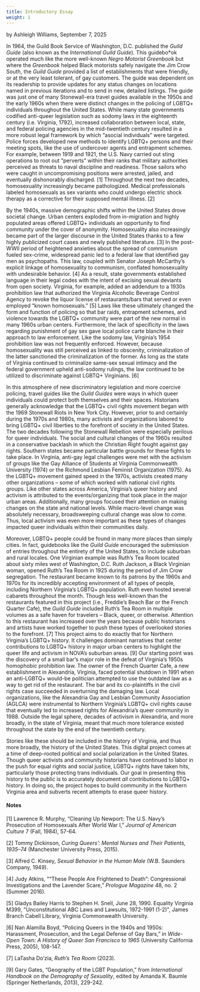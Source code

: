 ```yaml
---
title: Introductory Essay
weight: 1
---
```

by Ashleigh Williams, September 7, 2025

In 1964, the Guild Book Service of Washington, D.C. published the *Guild Guide* (also known as the *International Guild Guide*). This guidebo*ok operated much like the more well-known *Negro Motorist Greenbook* but where the *Greenbook* helped Black motorists safely navigate the Jim Crow South, the *Guild Guide* provided a list of establishments that were friendly, or at the very least tolerant, of gay customers. The guide was dependent on its readership to provide updates for any status changes on locations named in previous iterations and to send in new, detailed listings. The guide was just one of many Stonewall-era travel guides available in the 1950s and the early 1960s when there were distinct changes in the policing of LGBTQ+ individuals throughout the United States. While many state governments codified anti-queer legislation such as sodomy laws in the eighteenth century (i.e. Virginia, 1792), increased collaboration between local, state, and federal policing agencies in the mid-twentieth century resulted in a more robust legal framework by which “asocial individuals” were targeted. Police forces developed new methods to identify LGBTQ+ persons and their meeting spots, like the use of undercover agents and entrapment schemes. For example, between 1919 and 1921, the U.S. Navy carried out sting operations to root out “perverts” within their ranks that military authorities perceived as threats to naval discipline and readiness. Those sailors who were caught in uncompromising positions were arrested, jailed, and eventually dishonorably discharged. [1] Throughout the next two decades, homosexuality increasingly became pathologized. Medical professionals labeled homosexuals as sex variants who could undergo electric shock therapy as a corrective for their supposed mental illness. [2] 

By the 1940s, massive demographic shifts within the United States drove societal change. Urban centers exploded from in-migration and highly populated areas offered LGBTQ+ individuals an opportunity to find community under the cover of anonymity. Homosexuality also increasingly became part of the larger discourse in the United States thanks to a few highly publicized court cases and newly published literature. [3] In the post-WWII period of heightened anxieties about the spread of communism fueled sex-crime, widespread panic led to a federal law that identified gay men as psychopaths. This law, coupled with Senator Joseph McCarthy’s explicit linkage of homosexuality to communism, conflated homosexuality with undesirable behavior. [4] As a result, state governments established language in their legal codes with the intent of excising sexual deviants from open society. Virginia, for example, added an addendum to a 1930s prohibition law that authorized the Virginia Alcoholic Beverage Control Agency to revoke the liquor license of restaurants/bars that served or even employed “known homosexuals.” [5] Laws like these ultimately changed the form and function of policing so that bar raids, entrapment schemes, and violence towards the LGBTQ+ community were part of the new normal in many 1960s urban centers. Furthermore, the lack of specificity in the laws regarding punishment of gay sex gave local police carte blanche in their approach to law enforcement. Like the sodomy law, Virginia’s 1954 prohibition law was not frequently enforced. However, because homosexuality was still perceived as linked to obscenity, criminalization of the latter sanctioned the criminalization of the former. As long as the state of Virginia continued to criminalize same-sex sexual intimacy and the federal government upheld anti-sodomy rulings, the law continued to be utilized to discriminate against LGBTQ+ Virginians. [6] 

In this atmosphere of new discriminatory legislation and more coercive policing, travel guides like the *Guild Guides* were ways in which queer individuals could protect both themselves and their spaces. Historians generally acknowledge that the LGBTQ+ civil rights movement began with the 1969 Stonewall Riots in New York City. However, prior to and certainly during the 1970s and 1980s, many activists and organizations labored to bring LGBTQ+ civil liberties to the forefront of society in the United States. The two decades following the Stonewall Rebellion were especially perilous for queer individuals. The social and cultural changes of the 1960s resulted in a conservative backlash in which the Christian Right fought against gay rights. Southern states became particular battle grounds for these fights to take place. In Virginia, anti-gay legal challenges were met with the activism of groups like the Gay Alliance of Students at Virginia Commonwealth University (1974) or the Richmond Lesbian Feminist Organization (1975). As the LGBTQ+ movement gained speed in the 1970s, activists created many other organizations – some of which worked with national civil rights groups. Like other states across America, Virginia’s queer history and activism is attributed to the events/organizing that took place in the major urban areas. Additionally, many groups focused their attention on making changes on the state and national levels. While macro-level change was absolutely necessary, broadsweeping cultural change was slow to come. Thus, local activism was even more important as these types of changes impacted queer individuals within their communities daily. 

Moreover, LGBTQ+ people could be found in many more places than simply cities. In fact, guidebooks like the *Guild Guide* encouraged the submission of entries throughout the entirety of the United States, to include suburban and rural locales. One Virginian example was Ruth’s Tea Room located about sixty miles west of Washington, D.C. Ruth Jackson, a Black Virginian woman, opened Ruth’s Tea Room in 1925 during the period of Jim Crow segregation. The restaurant became known to its patrons by the 1960s and 1970s for its incredibly accepting environment of all types of people, including Northern Virginia’s LGBTQ+ population. Ruth even hosted several cabarets throughout the month. Though less well-known than the restaurants featured in this project (i.e., Freddie’s Beach Bar or the French Quarter Cafe), the *Guild Guide* included Ruth’s Tea Room in multiple volumes as a safe haven for travelers – Black, queer, or otherwise. Attention to this restaurant has increased over the years because public historians and artists have worked together to push these types of overlooked stories to the forefront. [7] This project aims to do exactly that for Northern Virginia’s LGBTQ+ history. It challenges dominant narratives that center contributions to LGBTQ+ history in major urban centers to highlight the queer life and activism in NOVA’s suburban areas. [9] Our starting point was the discovery of a small bar’s major role in the defeat of Virginia’s 1950s homophobic prohibition law. The owner of the French Quarter Cafe, a new establishment in Alexandria, Virginia, faced potential shutdown in 1991 when an anti-LGBTQ+ would-be politician attempted to use the outdated law as a way to get rid of the restaurant. The bar and its co-plaintiffs in the civil rights case succeeded in overturning the damaging law. Local organizations, like the Alexandria Gay and Lesbian Community Association (AGLCA) were instrumental to Northern Virginia’s LGBTQ+ civil rights cause that eventually led to increased rights for Alexandria’s queer community in 1988. Outside the legal sphere, decades of activism in Alexandria, and more broadly, in the state of Virginia, meant that much more tolerance existed throughout the state by the end of the twentieth century. 

Stories like these should be included in the history of Virginia, and thus more broadly, the history of the United States. This digital project comes at a time of deep-rooted political and social polarization in the United States. Though queer activists and community historians have continued to labor in the push for equal rights and social justice, LGBTQ+ rights have taken hits, particularly those protecting trans individuals. Our goal in presenting this history to the public is to accurately document *all* contributions to LGBTQ+ history. In doing so, the project hopes to build community in the Northern Virginia area and subverts recent attempts to erase queer history.               

#### Notes
[1] Lawrence R. Murphy, “Cleaning Up Newport: The U.S. Navy’s Prosecution of Homosexuals After World War I,” *Journal of American Culture* 7 (Fall, 1984), 57-64.

[2] Tommy Dickinson, *Curing Queers’: Mental Nurses and Their Patients, 1935–74* (Manchester University Press, 2015).

[3] Alfred C. Kinsey, *Sexual Behavior in the Human Male* (W.B. Saunders Company, 1949).

[4] Judy Atkins, ““These People Are Frightened to Death”: Congressional Investigations and the Lavender Scare,” *Prologue Magazine* 48, no. 2 (Summer 2016).

[5] Gladys Bailey Harris to Stephen H. Snell, June 28, 1990. Equality Virginia M399, "Unconstitutional ABC Laws and Lawsuits, 1972-1991 (1-2)", James Branch Cabell Library, Virginia Commonwealth University. 

[6] Nan Alamilla Boyd, “Policing Queers in the 1940s and 1950s: Harassment, Prosecution, and the Legal Defense of Gay Bars,” in *Wide-Open Town: A History of Queer San Francisco to 1965* (University California Press, 2005), 108-147.

[7] LaTasha Do’zia, *Ruth’s Tea Room* (2023).

[9] Gary Gates, “Geography of the LGBT Population,” from *International Handbook on the Demography of Sexuality*, edited by Amanda K. Baumle (Springer Netherlands, 2013), 229-242.